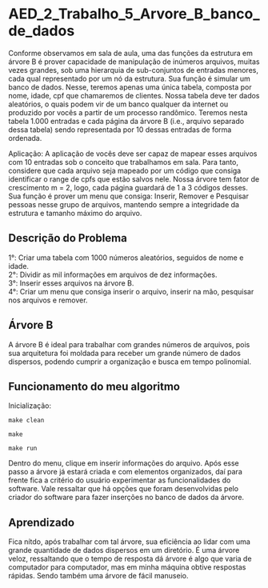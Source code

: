 <h1>AED_2_Trabalho_5_Arvore_B_banco_de_dados</h1>

Conforme observamos em sala de aula, uma das funções da estrutura em árvore B é prover capacidade de manipulação de inúmeros arquivos, muitas vezes grandes, sob uma hierarquia de sub-conjuntos de entradas menores, cada qual representado por um nó da estrutura. Sua função é simular um banco de dados. Nesse, teremos apenas uma única tabela, composta por nome, idade, cpf que chamaremos de clientes. Nossa tabela deve ter dados aleatórios, o quais podem vir de um banco qualquer da internet ou produzido por vocês a partir de um processo randômico. Teremos nesta tabela 1.000 entradas e cada página da árvore B (i.e., arquivo separado dessa tabela)  sendo representada por 10 dessas entradas de forma ordenada. 

Aplicação: A aplicação de vocês deve ser capaz de mapear esses arquivos com 10 entradas sob o conceito que trabalhamos em sala. Para tanto, considere que cada arquivo seja mapeado por um código que consiga identificar o range de cpfs que estão salvos nele. Nossa árvore tem fator de crescimento m = 2, logo, cada página guardará de 1 a 3 códigos desses. Sua função é prover um menu que consiga: Inserir, Remover e Pesquisar pessoas nesse grupo de arquivos, mantendo sempre a integridade da estrutura e tamanho máximo do arquivo. 


<h2>Descrição do Problema</h2>

1°: Criar uma tabela com 1000 números aleatórios, seguidos de nome e idade.<br>
2°: Dividir as mil informações em arquivos de dez informações.<br>
3°: Inserir esses arquivos na árvore B.<br>
4°: Criar um menu que consiga inserir o arquivo, inserir na mão, pesquisar nos arquivos e remover.<br>

<h2>Árvore B</h2>

A árvore B é ideal para trabalhar com grandes números de arquivos, pois sua arquitetura foi moldada para receber um grande número de dados dispersos, podendo cumprir a organização e busca em tempo polinomial.

<h2>Funcionamento do meu algoritmo</h2>

Inicialização:

~~~
make clean

make

make run
~~~

Dentro do menu, clique em inserir informações do arquivo. Após esse passo a árvore já estará criada e com elementos organizados, daí para frente fica a critério do usuário experimentar as funcionalidades do software. Vale ressaltar que há opções que foram desenvolvidas pelo criador do software para fazer inserções no banco de dados da árvore. 

<h2>Aprendizado</h2>

Fica nítdo, após trabalhar com tal árvore, sua eficiência ao lidar com uma grande quantidade de dados dispersos em um diretório. É uma árvore veloz, ressaltando que o tempo de resposta dá árvore é algo que varia de computador para computador, mas em minha máquina obtive respostas rápidas. Sendo também uma árvore de fácil manuseio.
